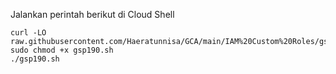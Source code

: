 Jalankan perintah berikut di Cloud Shell
```
curl -LO raw.githubusercontent.com/Haeratunnisa/GCA/main/IAM%20Custom%20Roles/gsp190.sh
sudo chmod +x gsp190.sh
./gsp190.sh
